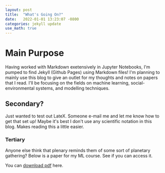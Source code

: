```yaml
---
layout: post
title:  "What's Going On?"
date:   2022-01-01 13:23:07 -0800
categories: jekyll update
use_math: true
---
```


# Main Purpose

Having worked with Markdown exetensively in Jupyter Notebooks, I'm pumped to find Jekyll (Github Pages) using Markdown files! I'm planning to mainly use this blog to give an outlet for my thoughts and notes on papers that I read. I'll be focusing on the fields on machine learning, social-environmental systems, and modelling techniques.

## Secondary?

Just wanted to test out LateX. Someone e-mail me and let me know how to get that set up! Maybe it's best I don't use any scientific notation in this blog. Makes reading this a little easier.

### Tertiary

Anyone else think that plenary reminds them of some sort of planetary gathering? Below is a paper for my ML course. See if you can access it.

You can [download pdf](https://utkimchi.github.io/assets/Gin_Rummy_AI_report.pdf) here.
